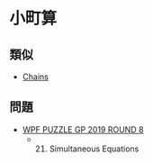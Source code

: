 # 小町算

## 類似
- [Chains](chains.md)

## 問題
- [WPF PUZZLE GP 2019 ROUND 8](../questions/wpfpgp2019-8.md)
	- 21. Simultaneous Equations
